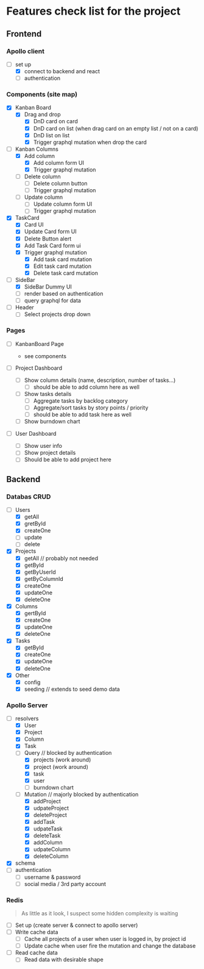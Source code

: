 # Features check list for the project

## Frontend

### Apollo client

- [ ] set up
  - [x] connect to backend and react
  - [ ] authentication
  
### Components (site map)

- [x] Kanban Board
  - [x] Drag and drop
    - [x] DnD card on card
    - [x] DnD card on list (when drag card on an empty list / not on a card)
    - [x] DnD list on list
    - [x] Trigger graphql mutation when drop the card

- [ ] Kanban Columns
  - [x] Add column
    - [x] Add column form UI
    - [x] Trigger graphql mutation
  - [ ] Delete column
    - [ ] Delete column button
    - [ ] Trigger graphql mutation
  - [ ] Update column
    - [ ] Update column form UI
    - [ ] Trigger graphql mutation

- [x] TaskCard
  - [x] Card UI
  - [x] Update Card form UI
  - [x] Delete Button alert
  - [x] Add Task Card form ui
  - [x] Trigger graphql mutation
    - [x] Add task card mutation
    - [x] Edit task card mutation
    - [x] Delete task card mutation
 
- [ ] SideBar 
  - [x] SideBar Dummy UI
  - [ ] render based on authentication
  - [ ] query graphql for data

- [ ] Header
  - [ ] Select projects drop down

### Pages

- [ ] KanbanBoard Page
  - see components

- [ ] Project Dashboard
  - [ ] Show column details (name, description, number of tasks...)
    - [ ] should be able to add column here as well
  - [ ] Show tasks details
    - [ ] Aggregate tasks by backlog category
    - [ ] Aggregate/sort tasks by story points / priority
    - [ ] should be able to add task here as well
  - [ ] Show burndown chart

- [ ] User Dashboard
  - [ ] Show user info
  - [ ] Show project details
  - [ ] Should be able to add project here

## Backend

### Databas CRUD

- [ ] Users
  - [x] getAll
  - [x] gretById
  - [x] createOne
  - [ ] update
  - [ ] delete
- [x] Projects
  - [x] getAll // probably not needed
  - [x] getById
  - [x] getByUserId
  - [x] getByColumnId
  - [x] createOne
  - [x] updateOne
  - [x] deleteOne
- [x] Columns
  - [x] gertById
  - [x] createOne
  - [x] updateOne
  - [x] deleteOne
- [x] Tasks
  - [x] getById
  - [x] createOne
  - [x] updateOne
  - [x] deleteOne
- [x] Other
  - [x] config
  - [x] seeding // extends to seed demo data

### Apollo Server

- [ ] resolvers
  - [x] User
  - [x] Project
  - [x] Column
  - [x] Task
  - [ ] Query // blocked by authentication
    - [x] projects (work around)
    - [x] project (work around)
    - [x] task
    - [x] user
    - [ ] burndown chart
  - [ ] Mutation // majorly blocked by authentication
    - [x] addProject
    - [x] udpateProject
    - [x] deleteProject
    - [x] addTask
    - [x] udpateTask
    - [x] deleteTask
    - [x] addColumn
    - [x] udpateColumn
    - [x] deleteColumn
- [x] schema
- [ ] authentication
  - [ ] username & password
  - [ ] social media / 3rd party account
  
### Redis

> As little as it look, I suspect some hidden complexity is waiting

- [ ] Set up (create server & connect to apollo server)
- [ ] Write cache data
  - [ ] Cache all projects of a user when user is logged in, by project id
  - [ ] Update cache when user fire the mutation and change the database
- [ ] Read cache data
  - [ ] Read data with desirable shape
